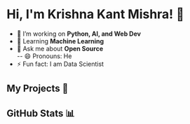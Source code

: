 # Hi, I'm Krishna Kant Mishra! 👋  

- 🔭 I’m working on **Python, AI, and Web Dev**  
- 🌱 Learning **Machine Learning**  
- 💬 Ask me about **Open Source**  
-- 😄 Pronouns: He  
- ⚡ Fun fact: I am Data Scientist

## My Projects 🚀  

## GitHub Stats 📊  
 
